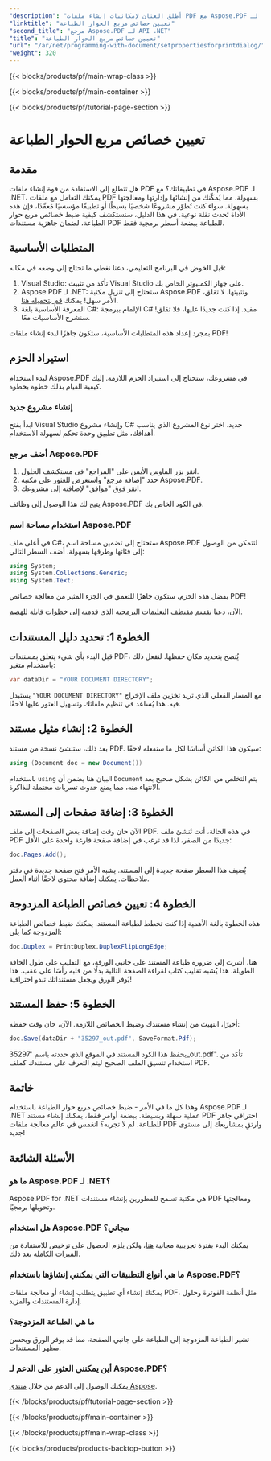 ```yaml
---
"description": "أطلق العنان لإمكانيات إنشاء ملفات PDF مع Aspose.PDF لـ .NET. يساعدك هذا الدليل على إعداد خصائص الطباعة بسهولة."
"linktitle": "تعيين خصائص مربع الحوار الطباعة"
"second_title": "مرجع Aspose.PDF لـ API .NET"
"title": "تعيين خصائص مربع الحوار الطباعة"
"url": "/ar/net/programming-with-document/setpropertiesforprintdialog/"
"weight": 320
---
```


{{< blocks/products/pf/main-wrap-class >}}

{{< blocks/products/pf/main-container >}}

{{< blocks/products/pf/tutorial-page-section >}}

# تعيين خصائص مربع الحوار الطباعة

## مقدمة

هل تتطلع إلى الاستفادة من قوة إنشاء ملفات PDF في تطبيقاتك؟ مع Aspose.PDF لـ .NET، يمكنك التعامل مع ملفات PDF بسهولة، مما يُمكّنك من إنشائها وإدارتها ومعالجتها بسهولة. سواء كنت تُطوّر مشروعًا شخصيًا بسيطًا أو تطبيقًا مؤسسيًا مُعقّدًا، فإن هذه الأداة تُحدث نقلة نوعية. في هذا الدليل، سنستكشف كيفية ضبط خصائص مربع حوار الطباعة، لضمان جاهزية مستندات PDF للطباعة ببضعة أسطر برمجية فقط.

## المتطلبات الأساسية

قبل الخوض في البرنامج التعليمي، دعنا نغطي ما تحتاج إلى وضعه في مكانه:

1. Visual Studio: تأكد من تثبيت Visual Studio على جهاز الكمبيوتر الخاص بك.
2. Aspose.PDF لـ .NET: ستحتاج إلى تنزيل مكتبة Aspose.PDF وتثبيتها. لا تقلق، الأمر سهل! يمكنك [قم بتحميله هنا](https://releases.aspose.com/pdf/net/).
3. المعرفة الأساسية بلغة C#: الإلمام ببرمجة C# مفيد. إذا كنت جديدًا عليها، فلا تقلق! سنشرح الأساسيات معًا. 

بمجرد إعداد هذه المتطلبات الأساسية، ستكون جاهزًا لبدء إنشاء ملفات PDF!

## استيراد الحزم

لبدء استخدام Aspose.PDF في مشروعك، ستحتاج إلى استيراد الحزم اللازمة. إليك كيفية القيام بذلك خطوة بخطوة.

### إنشاء مشروع جديد

ابدأ بفتح Visual Studio وإنشاء مشروع C# جديد. اختر نوع المشروع الذي يناسب أهدافك، مثل تطبيق وحدة تحكم لسهولة الاستخدام.

### أضف مرجع Aspose.PDF

1. انقر بزر الماوس الأيمن على "المراجع" في مستكشف الحلول.
2. حدد "إضافة مرجع" واستعرض للعثور على مكتبة Aspose.PDF.
3. انقر فوق "موافق" لإضافته إلى مشروعك.

يتيح لك هذا الوصول إلى وظائف Aspose.PDF في الكود الخاص بك.

### استخدام مساحة اسم Aspose.PDF

في أعلى ملف C#، ستحتاج إلى تضمين مساحة اسم Aspose.PDF لتتمكن من الوصول إلى فئاتها وطرقها بسهولة. أضف السطر التالي:

```csharp
using System;
using System.Collections.Generic;
using System.Text;
```

بفضل هذه الحزم، ستكون جاهزًا للتعمق في الجزء المثير من معالجة خصائص PDF!

الآن، دعنا نقسم مقتطف التعليمات البرمجية الذي قدمته إلى خطوات قابلة للهضم.

## الخطوة 1: تحديد دليل المستندات

قبل البدء بأي شيء يتعلق بمستندات PDF، يُنصح بتحديد مكان حفظها. لنفعل ذلك باستخدام متغير:

```csharp
var dataDir = "YOUR DOCUMENT DIRECTORY";
```
يستبدل `"YOUR DOCUMENT DIRECTORY"` مع المسار الفعلي الذي تريد تخزين ملف الإخراج فيه. هذا يُساعد في تنظيم ملفاتك وتسهيل العثور عليها لاحقًا.

## الخطوة 2: إنشاء مثيل مستند

بعد ذلك، ستنشئ نسخة من مستند PDF. سيكون هذا الكائن أساسًا لكل ما سنفعله لاحقًا:

```csharp
using (Document doc = new Document())
```

باستخدام `using` البيان هنا يضمن أن `Document` يتم التخلص من الكائن بشكل صحيح بعد الانتهاء منه، مما يمنع حدوث تسربات محتملة للذاكرة.

## الخطوة 3: إضافة صفحات إلى المستند

الآن حان وقت إضافة بعض الصفحات إلى ملف PDF. في هذه الحالة، أنت تُنشئ ملف PDF جديدًا من الصفر، لذا قد ترغب في إضافة صفحة فارغة واحدة على الأقل:

```csharp
doc.Pages.Add();
```

يُضيف هذا السطر صفحة جديدة إلى المستند. يشبه الأمر فتح صفحة جديدة في دفتر ملاحظات. يمكنك إضافة محتوى لاحقًا أثناء العمل.

## الخطوة 4: تعيين خصائص الطباعة المزدوجة

هذه الخطوة بالغة الأهمية إذا كنت تخطط لطباعة المستند. يمكنك ضبط خصائص الطباعة المزدوجة كما يلي:

```csharp
doc.Duplex = PrintDuplex.DuplexFlipLongEdge;
```

هنا، أشرتَ إلى ضرورة طباعة المستند على جانبي الورقة، مع التقليب على طول الحافة الطويلة. هذا يُشبه تقليب كتاب لقراءة الصفحة التالية بدلًا من قلبه رأسًا على عقب. هذا يُوفر الورق ويجعل مستنداتك تبدو احترافية!

## الخطوة 5: حفظ المستند

أخيرًا، انتهيتَ من إنشاء مستندك وضبط الخصائص اللازمة. الآن، حان وقت حفظه:

```csharp
doc.Save(dataDir + "35297_out.pdf", SaveFormat.Pdf);
```

يحفظ هذا الكود المستند في الموقع الذي حددته باسم "35297_out.pdf". تأكد من استخدام تنسيق الملف الصحيح ليتم التعرف على مستندك كملف PDF.

## خاتمة

وهذا كل ما في الأمر - ضبط خصائص مربع حوار الطباعة باستخدام Aspose.PDF لـ .NET عملية سهلة وبسيطة. ببضعة أوامر فقط، يمكنك إنشاء مستند PDF احترافي جاهز للطباعة. لم لا تجربه؟ انغمس في عالم معالجة ملفات PDF وارتقِ بمشاريعك إلى مستوى جديد!

## الأسئلة الشائعة

### ما هو Aspose.PDF لـ .NET؟
Aspose.PDF for .NET هي مكتبة تسمح للمطورين بإنشاء مستندات PDF ومعالجتها وتحويلها برمجيًا.

### هل استخدام Aspose.PDF مجاني؟
يمكنك البدء بفترة تجريبية مجانية [هنا](https://releases.aspose.com/)، ولكن يلزم الحصول على ترخيص للاستفادة من الميزات الكاملة بعد ذلك.

### ما هي أنواع التطبيقات التي يمكنني إنشاؤها باستخدام Aspose.PDF؟
يمكنك إنشاء أي تطبيق يتطلب إنشاء أو معالجة ملفات PDF، مثل أنظمة الفوترة وحلول إدارة المستندات والمزيد.

### ما هي الطباعة المزدوجة؟
تشير الطباعة المزدوجة إلى الطباعة على جانبي الصفحة، مما قد يوفر الورق ويحسن مظهر المستندات.

### أين يمكنني العثور على الدعم لـ Aspose.PDF؟
يمكنك الوصول إلى الدعم من خلال [منتدى Aspose](https://forum.aspose.com/c/pdf/10).

{{< /blocks/products/pf/tutorial-page-section >}}

{{< /blocks/products/pf/main-container >}}

{{< /blocks/products/pf/main-wrap-class >}}

{{< blocks/products/products-backtop-button >}}